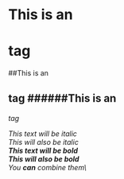 # This is an <h1> tag
##This is an <h2> tag
######This is an <h6> tag

*This text will be italic*\
_This will also be italic_\
**This text will be bold**\
__This will also be bold__\
*You **can** combine them*\

